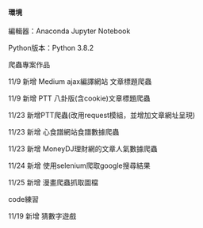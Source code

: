#### 環境

編輯器：Anaconda Jupyter Notebook

Python版本：Python 3.8.2


爬蟲專案作品


11/9 新增 Medium ajax編譯網站 文章標題爬蟲


11/9 新增 PTT 八卦版(含cookie)文章標題爬蟲


11/23 新增PTT爬蟲(改用request模組，並增加文章網址呈現)


11/23 新增 心食譜網站食譜數據爬蟲


11/23 新增 MoneyDJ理財網的文章人氣數據爬蟲


11/24 新增 使用selenium爬取google搜尋結果


11/25 新增 漫畫爬蟲抓取圖檔

code練習


11/19 新增 猜數字遊戲
